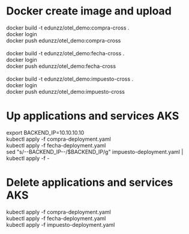 # Docker create image and upload
docker build -t edunzz/otel_demo:compra-cross .
<br>
docker login
<br>
docker push edunzz/otel_demo:compra-cross
<br>
<br>
docker build -t edunzz/otel_demo:fecha-cross .
<br>
docker login
<br>
docker push edunzz/otel_demo:fecha-cross
<br>
<br>
docker build -t edunzz/otel_demo:impuesto-cross .
<br>
docker login
<br>
docker push edunzz/otel_demo:impuesto-cross
<br>
# Up applications and services AKS
export BACKEND_IP=10.10.10.10
<br>
kubectl apply -f compra-deployment.yaml
<br>
kubectl apply -f fecha-deployment.yaml
<br>
sed "s/--BACKEND_IP--/$BACKEND_IP/g" impuesto-deployment.yaml | kubectl apply -f -
<br>
# Delete applications and services AKS
kubectl apply -f compra-deployment.yaml
<br>
kubectl apply -f fecha-deployment.yaml
<br>
kubectl apply -f impuesto-deployment.yaml
